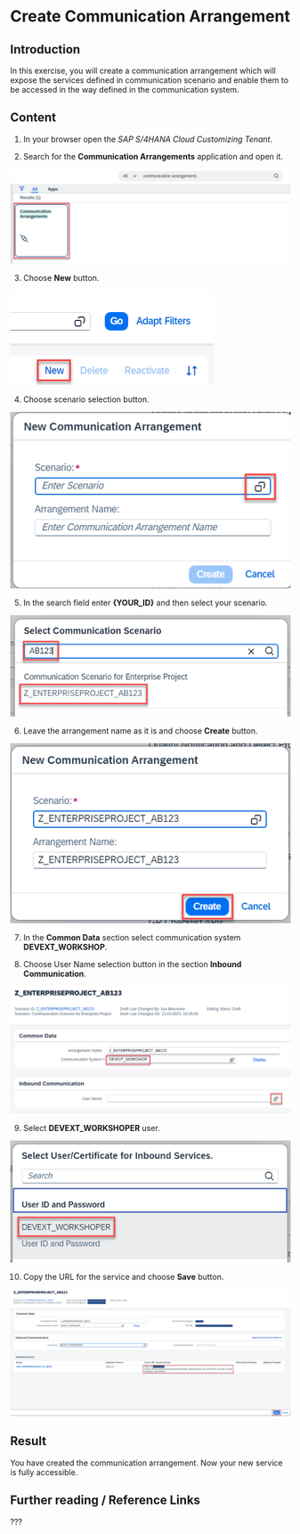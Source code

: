 # Create Communication Arrangement

## Introduction 

In this exercise, you will create a communication arrangement which will expose the services defined in communication scenario and enable them to be accessed in the way defined in the communication system.

## Content

1. In your browser open the *SAP S/4HANA Cloud Customizing Tenant*.

2. Search for the **Communication Arrangements** application and open it.

  ![Alt text](img/0360-communication-arrangements-app.png) 

3. Choose **New** button.

  ![Alt text](img/0360-new-communication-arrangement.png) 
  
4. Choose scenario selection button.
  
  ![Alt text](img/0370-select-communication-scenario.png)

5. In the search field enter **{YOUR_ID}** and then select your scenario.

  ![Alt text](img/0380-communication-scenario-list.png) 

6. Leave the arrangement name as it is and choose **Create** button.

  ![Alt text](img/0390-create-communication-arrangement.png) 

7. In the **Common Data** section select communication system **DEVEXT_WORKSHOP**. 

8. Choose User Name selection button in the section **Inbound Communication**.

  ![Alt text](img/0400-select-communication-system.png) 

9. Select **DEVEXT_WORKSHOPER** user.

  ![Alt text](img/0410-select-communication-user.png) 

10. Copy the URL for the service and choose **Save** button.

  ![Alt text](img/0420-save-communication-arrangement.png)

## Result

You have created the communication arrangement. Now your new service is fully accessible.

## Further reading / Reference Links

???
